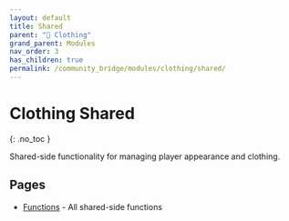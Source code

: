 ```yaml
---
layout: default
title: Shared
parent: "👔 Clothing"
grand_parent: Modules
nav_order: 3
has_children: true
permalink: /community_bridge/modules/clothing/shared/
---
```


# Clothing Shared
{: .no_toc }

Shared-side functionality for managing player appearance and clothing.

## Pages

- [Functions](shared/functions.md) - All shared-side functions